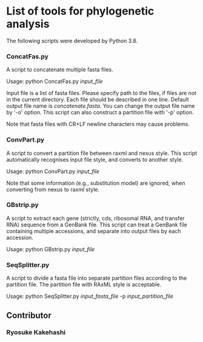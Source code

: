# List of tools for phylogenetic analysis

The following scripts were developed by Python 3.8.

### ConcatFas.py

A script to concatenate multiple fasta files.

Usage: python ConcatFas.py *input_file*

Input file is a list of fasta files. Please specify path to the files, if files are not in the current directory. Each file should be described in one line. Default output file name is *concatenate.fasta*. You can change the output file name by '-o' option. This script can also construct a partition file with '-p' option.

Note that fasta files with CR+LF newline characters may cause problems.

### ConvPart.py
A script to convert a partition file between raxml and nexus style. This script automatically recognises input file style, and converts to another style. 

Usage: python ConvPart.py *input_file*

Note that some information (e.g., substitution model) are ignored, when converting from nexus to raxml style. 

### GBstrip.py
A script to extract each gene (strictly, cds, ribosomal RNA, and transfer RNA) sequence from a GenBank file. This script can treat a GenBank file containing multiple accessions, and separate into output files by each accession.

Usage: python GBstrip.py *input_file*

### SeqSplitter.py
A script to divide a fasta file into separate partition files according to the partition file. The partition file with RAxML style is acceptable.

Usage: python SeqSplitter.py *input_fasta_file* -p *input_partition_file*

## Contributor
### Ryosuke Kakehashi
